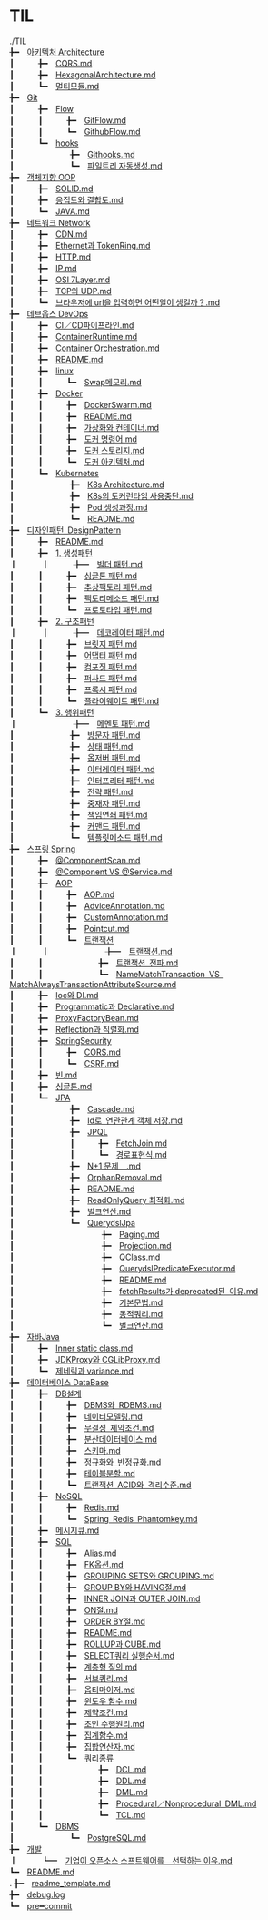 # TIL

./TIL</br>
╊━　[아키텍처 Architecture](./아키텍처 Architecture)</br>
┃　　　╊━　[CQRS.md](./아키텍처 Architecture/CQRS.md)</br>
┃　　　╊━　[HexagonalArchitecture.md](./아키텍처 Architecture/HexagonalArchitecture.md)</br>
┃　　　┗━　[멀티모듈.md](./아키텍처 Architecture/멀티모듈.md)</br>
╊━　[Git](./Git)</br>
┃　　　╊━　[Flow](./Git/Flow)</br>
┃　　　┃　　　╊━　[GitFlow.md](./Git/Flow/GitFlow.md)</br>
┃　　　┃　　　┗━　[GithubFlow.md](./Git/Flow/GithubFlow.md)</br>
┃　　　┗━　[hooks](./Git/hooks)</br>
┃　　　　　　　╊━　[Githooks.md](./Git/hooks/Githooks.md)</br>
┃　　　　　　　┗━　[파일트리 자동생성.md](./Git/hooks/파일트리 자동생성.md)</br>
╊━　[객체지향 OOP](./객체지향 OOP)</br>
┃　　　╊━　[SOLID.md](./객체지향 OOP/SOLID.md)</br>
┃　　　╊━　[응집도와 결합도.md](./객체지향 OOP/응집도와 결합도.md)</br>
┃　　　┗━　[JAVA.md](./객체지향 OOP/JAVA.md)</br>
╊━　[네트워크 Network](./네트워크 Network)</br>
┃　　　╊━　[CDN.md](./네트워크 Network/CDN.md)</br>
┃　　　╊━　[Ethernet과 TokenRing.md](./네트워크 Network/Ethernet과 TokenRing.md)</br>
┃　　　╊━　[HTTP.md](./네트워크 Network/HTTP.md)</br>
┃　　　╊━　[IP.md](./네트워크 Network/IP.md)</br>
┃　　　╊━　[OSI 7Layer.md](./네트워크 Network/OSI 7Layer.md)</br>
┃　　　╊━　[TCP와 UDP.md](./네트워크 Network/TCP와 UDP.md)</br>
┃　　　┗━　[브라우저에 url을 입력하면 어떤일이 생길까？.md](./네트워크 Network/브라우저에 url을 입력하면 어떤일이 생길까？.md)</br>
╊━　[데브옵스 DevOps](./데브옵스 DevOps)</br>
┃　　　╊━　[CI／CD파이프라인.md](./데브옵스 DevOps/CI／CD파이프라인.md)</br>
┃　　　╊━　[ContainerRuntime.md](./데브옵스 DevOps/ContainerRuntime.md)</br>
┃　　　╊━　[Container Orchestration.md](./데브옵스 DevOps/Container Orchestration.md)</br>
┃　　　╊━　[README.md](./데브옵스 DevOps/README.md)</br>
┃　　　╊━　[linux](./데브옵스 DevOps/linux)</br>
┃　　　┃　　　┗━　[Swap메모리.md](./데브옵스 DevOps/linux/Swap메모리.md)</br>
┃　　　╊━　[Docker](./데브옵스 DevOps/Docker)</br>
┃　　　┃　　　╊━　[DockerSwarm.md](./데브옵스 DevOps/Docker/DockerSwarm.md)</br>
┃　　　┃　　　╊━　[README.md](./데브옵스 DevOps/Docker/README.md)</br>
┃　　　┃　　　╊━　[가상화와 컨테이너.md](./데브옵스 DevOps/Docker/가상화와 컨테이너.md)</br>
┃　　　┃　　　╊━　[도커 명령어.md](./데브옵스 DevOps/Docker/도커 명령어.md)</br>
┃　　　┃　　　╊━　[도커 스토리지.md](./데브옵스 DevOps/Docker/도커 스토리지.md)</br>
┃　　　┃　　　┗━　[도커 아키텍처.md](./데브옵스 DevOps/Docker/도커 아키텍처.md)</br>
┃　　　┗━　[Kubernetes](./데브옵스 DevOps/Kubernetes)</br>
┃　　　　　　　╊━　[K8s Architecture.md](./데브옵스 DevOps/Kubernetes/K8s Architecture.md)</br>
┃　　　　　　　╊━　[K8s의 도커런타임 사용중단.md](./데브옵스 DevOps/Kubernetes/K8s의 도커런타임 사용중단.md)</br>
┃　　　　　　　╊━　[Pod 생성과정.md](./데브옵스 DevOps/Kubernetes/Pod 생성과정.md)</br>
┃　　　　　　　┗━　[README.md](./데브옵스 DevOps/Kubernetes/README.md)</br>
╊━　[디자인패턴 DesignPattern](./디자인패턴 DesignPattern)</br>
┃　　　╊━　[README.md](./디자인패턴 DesignPattern/README.md)</br>
┃　　　╊━　[1. 생성패턴](./디자인패턴 DesignPattern/1. 생성패턴)</br>
┃　　　┃　　　╊━　[빌더 패턴.md](./디자인패턴 DesignPattern/1. 생성패턴/빌더 패턴.md)</br>
┃　　　┃　　　╊━　[싱글톤 패턴.md](./디자인패턴 DesignPattern/1. 생성패턴/싱글톤 패턴.md)</br>
┃　　　┃　　　╊━　[추상팩토리 패턴.md](./디자인패턴 DesignPattern/1. 생성패턴/추상팩토리 패턴.md)</br>
┃　　　┃　　　╊━　[팩토리메소드 패턴.md](./디자인패턴 DesignPattern/1. 생성패턴/팩토리메소드 패턴.md)</br>
┃　　　┃　　　┗━　[프로토타입 패턴.md](./디자인패턴 DesignPattern/1. 생성패턴/프로토타입 패턴.md)</br>
┃　　　╊━　[2. 구조패턴](./디자인패턴 DesignPattern/2. 구조패턴)</br>
┃　　　┃　　　╊━　[데코레이터 패턴.md](./디자인패턴 DesignPattern/2. 구조패턴/데코레이터 패턴.md)</br>
┃　　　┃　　　╊━　[브릿지 패턴.md](./디자인패턴 DesignPattern/2. 구조패턴/브릿지 패턴.md)</br>
┃　　　┃　　　╊━　[어댑터 패턴.md](./디자인패턴 DesignPattern/2. 구조패턴/어댑터 패턴.md)</br>
┃　　　┃　　　╊━　[컴포짓 패턴.md](./디자인패턴 DesignPattern/2. 구조패턴/컴포짓 패턴.md)</br>
┃　　　┃　　　╊━　[퍼사드 패턴.md](./디자인패턴 DesignPattern/2. 구조패턴/퍼사드 패턴.md)</br>
┃　　　┃　　　╊━　[프록시 패턴.md](./디자인패턴 DesignPattern/2. 구조패턴/프록시 패턴.md)</br>
┃　　　┃　　　┗━　[플라이웨이트 패턴.md](./디자인패턴 DesignPattern/2. 구조패턴/플라이웨이트 패턴.md)</br>
┃　　　┗━　[3. 행위패턴](./디자인패턴 DesignPattern/3. 행위패턴)</br>
┃　　　　　　　╊━　[메멘토 패턴.md](./디자인패턴 DesignPattern/3. 행위패턴/메멘토 패턴.md)</br>
┃　　　　　　　╊━　[방문자 패턴.md](./디자인패턴 DesignPattern/3. 행위패턴/방문자 패턴.md)</br>
┃　　　　　　　╊━　[상태 패턴.md](./디자인패턴 DesignPattern/3. 행위패턴/상태 패턴.md)</br>
┃　　　　　　　╊━　[옵저버 패턴.md](./디자인패턴 DesignPattern/3. 행위패턴/옵저버 패턴.md)</br>
┃　　　　　　　╊━　[이터레이터 패턴.md](./디자인패턴 DesignPattern/3. 행위패턴/이터레이터 패턴.md)</br>
┃　　　　　　　╊━　[인터프리터 패턴.md](./디자인패턴 DesignPattern/3. 행위패턴/인터프리터 패턴.md)</br>
┃　　　　　　　╊━　[전략 패턴.md](./디자인패턴 DesignPattern/3. 행위패턴/전략 패턴.md)</br>
┃　　　　　　　╊━　[중재자 패턴.md](./디자인패턴 DesignPattern/3. 행위패턴/중재자 패턴.md)</br>
┃　　　　　　　╊━　[책임연쇄 패턴.md](./디자인패턴 DesignPattern/3. 행위패턴/책임연쇄 패턴.md)</br>
┃　　　　　　　╊━　[커맨드 패턴.md](./디자인패턴 DesignPattern/3. 행위패턴/커맨드 패턴.md)</br>
┃　　　　　　　┗━　[템플릿메소드 패턴.md](./디자인패턴 DesignPattern/3. 행위패턴/템플릿메소드 패턴.md)</br>
╊━　[스프링 Spring](./스프링 Spring)</br>
┃　　　╊━　[@ComponentScan.md](./스프링 Spring/@ComponentScan.md)</br>
┃　　　╊━　[@Component VS @Service.md](./스프링 Spring/@Component VS @Service.md)</br>
┃　　　╊━　[AOP](./스프링 Spring/AOP)</br>
┃　　　┃　　　╊━　[AOP.md](./스프링 Spring/AOP/AOP.md)</br>
┃　　　┃　　　╊━　[AdviceAnnotation.md](./스프링 Spring/AOP/AdviceAnnotation.md)</br>
┃　　　┃　　　╊━　[CustomAnnotation.md](./스프링 Spring/AOP/CustomAnnotation.md)</br>
┃　　　┃　　　╊━　[Pointcut.md](./스프링 Spring/AOP/Pointcut.md)</br>
┃　　　┃　　　┗━　[트랜잭션](./스프링 Spring/AOP/트랜잭션)</br>
┃　　　┃　　　　　　　╊━　[트랜잭션.md](./스프링 Spring/AOP/트랜잭션/트랜잭션.md)</br>
┃　　　┃　　　　　　　╊━　[트랜잭션 전파.md](./스프링 Spring/AOP/트랜잭션/트랜잭션 전파.md)</br>
┃　　　┃　　　　　　　┗━　[NameMatchTransaction VS MatchAlwaysTransactionAttributeSource.md](./스프링 Spring/AOP/트랜잭션/NameMatchTransaction VS MatchAlwaysTransactionAttributeSource.md)</br>
┃　　　╊━　[Ioc와 DI.md](./스프링 Spring/Ioc와 DI.md)</br>
┃　　　╊━　[Programmatic과 Declarative.md](./스프링 Spring/Programmatic과 Declarative.md)</br>
┃　　　╊━　[ProxyFactoryBean.md](./스프링 Spring/ProxyFactoryBean.md)</br>
┃　　　╊━　[Reflection과 직렬화.md](./스프링 Spring/Reflection과 직렬화.md)</br>
┃　　　╊━　[SpringSecurity](./스프링 Spring/SpringSecurity)</br>
┃　　　┃　　　╊━　[CORS.md](./스프링 Spring/SpringSecurity/CORS.md)</br>
┃　　　┃　　　┗━　[CSRF.md](./스프링 Spring/SpringSecurity/CSRF.md)</br>
┃　　　╊━　[빈.md](./스프링 Spring/빈.md)</br>
┃　　　╊━　[싱글톤.md](./스프링 Spring/싱글톤.md)</br>
┃　　　┗━　[JPA](./스프링 Spring/JPA)</br>
┃　　　　　　　╊━　[Cascade.md](./스프링 Spring/JPA/Cascade.md)</br>
┃　　　　　　　╊━　[Id로 연관관계 객체 저장.md](./스프링 Spring/JPA/Id로 연관관계 객체 저장.md)</br>
┃　　　　　　　╊━　[JPQL](./스프링 Spring/JPA/JPQL)</br>
┃　　　　　　　┃　　　╊━　[FetchJoin.md](./스프링 Spring/JPA/JPQL/FetchJoin.md)</br>
┃　　　　　　　┃　　　┗━　[경로표현식.md](./스프링 Spring/JPA/JPQL/경로표현식.md)</br>
┃　　　　　　　╊━　[N+1 문제　.md](./스프링 Spring/JPA/N+1 문제　.md)</br>
┃　　　　　　　╊━　[OrphanRemoval.md](./스프링 Spring/JPA/OrphanRemoval.md)</br>
┃　　　　　　　╊━　[README.md](./스프링 Spring/JPA/README.md)</br>
┃　　　　　　　╊━　[ReadOnlyQuery 최적화.md](./스프링 Spring/JPA/ReadOnlyQuery 최적화.md)</br>
┃　　　　　　　╊━　[벌크연산.md](./스프링 Spring/JPA/벌크연산.md)</br>
┃　　　　　　　┗━　[QuerydslJpa](./스프링 Spring/JPA/QuerydslJpa)</br>
┃　　　　　　　　　　　╊━　[Paging.md](./스프링 Spring/JPA/QuerydslJpa/Paging.md)</br>
┃　　　　　　　　　　　╊━　[Projection.md](./스프링 Spring/JPA/QuerydslJpa/Projection.md)</br>
┃　　　　　　　　　　　╊━　[QClass.md](./스프링 Spring/JPA/QuerydslJpa/QClass.md)</br>
┃　　　　　　　　　　　╊━　[QuerydslPredicateExecutor.md](./스프링 Spring/JPA/QuerydslJpa/QuerydslPredicateExecutor.md)</br>
┃　　　　　　　　　　　╊━　[README.md](./스프링 Spring/JPA/QuerydslJpa/README.md)</br>
┃　　　　　　　　　　　╊━　[fetchResults가 deprecated된 이유.md](./스프링 Spring/JPA/QuerydslJpa/fetchResults가 deprecated된 이유.md)</br>
┃　　　　　　　　　　　╊━　[기본문법.md](./스프링 Spring/JPA/QuerydslJpa/기본문법.md)</br>
┃　　　　　　　　　　　╊━　[동적쿼리.md](./스프링 Spring/JPA/QuerydslJpa/동적쿼리.md)</br>
┃　　　　　　　　　　　┗━　[벌크연산.md](./스프링 Spring/JPA/QuerydslJpa/벌크연산.md)</br>
╊━　[자바Java](./자바Java)</br>
┃　　　╊━　[Inner static class.md](./자바Java/Inner static class.md)</br>
┃　　　╊━　[JDKProxy와 CGLibProxy.md](./자바Java/JDKProxy와 CGLibProxy.md)</br>
┃　　　┗━　[제네릭과 variance.md](./자바Java/제네릭과 variance.md)</br>
╊━　[데이터베이스 DataBase](./데이터베이스 DataBase)</br>
┃　　　╊━　[DB설계](./데이터베이스 DataBase/DB설계)</br>
┃　　　┃　　　╊━　[DBMS와 RDBMS.md](./데이터베이스 DataBase/DB설계/DBMS와 RDBMS.md)</br>
┃　　　┃　　　╊━　[데이터모델링.md](./데이터베이스 DataBase/DB설계/데이터모델링.md)</br>
┃　　　┃　　　╊━　[무결성 제약조건.md](./데이터베이스 DataBase/DB설계/무결성 제약조건.md)</br>
┃　　　┃　　　╊━　[분산데이터베이스.md](./데이터베이스 DataBase/DB설계/분산데이터베이스.md)</br>
┃　　　┃　　　╊━　[스키마.md](./데이터베이스 DataBase/DB설계/스키마.md)</br>
┃　　　┃　　　╊━　[정규화와 반정규화.md](./데이터베이스 DataBase/DB설계/정규화와 반정규화.md)</br>
┃　　　┃　　　╊━　[테이블분할.md](./데이터베이스 DataBase/DB설계/테이블분할.md)</br>
┃　　　┃　　　┗━　[트랜잭션 ACID와 격리수준.md](./데이터베이스 DataBase/DB설계/트랜잭션 ACID와 격리수준.md)</br>
┃　　　╊━　[NoSQL](./데이터베이스 DataBase/NoSQL)</br>
┃　　　┃　　　╊━　[Redis.md](./데이터베이스 DataBase/NoSQL/Redis.md)</br>
┃　　　┃　　　┗━　[Spring Redis Phantomkey.md](./데이터베이스 DataBase/NoSQL/Spring Redis Phantomkey.md)</br>
┃　　　╊━　[메시지큐.md](./데이터베이스 DataBase/메시지큐.md)</br>
┃　　　╊━　[SQL](./데이터베이스 DataBase/SQL)</br>
┃　　　┃　　　╊━　[Alias.md](./데이터베이스 DataBase/SQL/Alias.md)</br>
┃　　　┃　　　╊━　[FK옵션.md](./데이터베이스 DataBase/SQL/FK옵션.md)</br>
┃　　　┃　　　╊━　[GROUPING SETS와 GROUPING.md](./데이터베이스 DataBase/SQL/GROUPING SETS와 GROUPING.md)</br>
┃　　　┃　　　╊━　[GROUP BY와 HAVING절.md](./데이터베이스 DataBase/SQL/GROUP BY와 HAVING절.md)</br>
┃　　　┃　　　╊━　[INNER JOIN과 OUTER JOIN.md](./데이터베이스 DataBase/SQL/INNER JOIN과 OUTER JOIN.md)</br>
┃　　　┃　　　╊━　[ON절.md](./데이터베이스 DataBase/SQL/ON절.md)</br>
┃　　　┃　　　╊━　[ORDER BY절.md](./데이터베이스 DataBase/SQL/ORDER BY절.md)</br>
┃　　　┃　　　╊━　[README.md](./데이터베이스 DataBase/SQL/README.md)</br>
┃　　　┃　　　╊━　[ROLLUP과 CUBE.md](./데이터베이스 DataBase/SQL/ROLLUP과 CUBE.md)</br>
┃　　　┃　　　╊━　[SELECT쿼리 실행순서.md](./데이터베이스 DataBase/SQL/SELECT쿼리 실행순서.md)</br>
┃　　　┃　　　╊━　[계층형 질의.md](./데이터베이스 DataBase/SQL/계층형 질의.md)</br>
┃　　　┃　　　╊━　[서브쿼리.md](./데이터베이스 DataBase/SQL/서브쿼리.md)</br>
┃　　　┃　　　╊━　[옵티마이저.md](./데이터베이스 DataBase/SQL/옵티마이저.md)</br>
┃　　　┃　　　╊━　[윈도우 함수.md](./데이터베이스 DataBase/SQL/윈도우 함수.md)</br>
┃　　　┃　　　╊━　[제약조건.md](./데이터베이스 DataBase/SQL/제약조건.md)</br>
┃　　　┃　　　╊━　[조인 수행원리.md](./데이터베이스 DataBase/SQL/조인 수행원리.md)</br>
┃　　　┃　　　╊━　[집계함수.md](./데이터베이스 DataBase/SQL/집계함수.md)</br>
┃　　　┃　　　╊━　[집합연산자.md](./데이터베이스 DataBase/SQL/집합연산자.md)</br>
┃　　　┃　　　┗━　[쿼리종류](./데이터베이스 DataBase/SQL/쿼리종류)</br>
┃　　　┃　　　　　　　╊━　[DCL.md](./데이터베이스 DataBase/SQL/쿼리종류/DCL.md)</br>
┃　　　┃　　　　　　　╊━　[DDL.md](./데이터베이스 DataBase/SQL/쿼리종류/DDL.md)</br>
┃　　　┃　　　　　　　╊━　[DML.md](./데이터베이스 DataBase/SQL/쿼리종류/DML.md)</br>
┃　　　┃　　　　　　　╊━　[Procedural／Nonprocedural DML.md](./데이터베이스 DataBase/SQL/쿼리종류/Procedural／Nonprocedural DML.md)</br>
┃　　　┃　　　　　　　┗━　[TCL.md](./데이터베이스 DataBase/SQL/쿼리종류/TCL.md)</br>
┃　　　┗━　[DBMS](./데이터베이스 DataBase/DBMS)</br>
┃　　　　　　　┗━　[PostgreSQL.md](./데이터베이스 DataBase/DBMS/PostgreSQL.md)</br>
╊━　[개발](./개발)</br>
┃　　　┗━　[기업이 오픈소스 소프트웨어를　선택하는 이유.md](./개발/기업이 오픈소스 소프트웨어를　선택하는 이유.md)</br>
┗━　[README.md](./README.md)</br>
.
╊━　[readme_template.md](./readme_template.md)</br>
╊━　[debug.log](./debug.log)</br>
┗━　[pre━commit](./pre━commit)</br>
